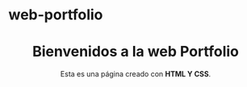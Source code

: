 # web-portfolio
<!DOCTYPE html>
<html lang="es">
  
<head>
  <meta charset="UTF-8">
  <meta name="viewport" content="width=device-width, initial-scale=1.0">
  <title>Web Portfolio</title>
</head>
<body>
<header>
    <h1>Bienvenidos a la web Portfolio</h1>
    <p>Esta es una página creado con <strong>HTML Y CSS</strong>.</p>
</header>
</body>
</html>
